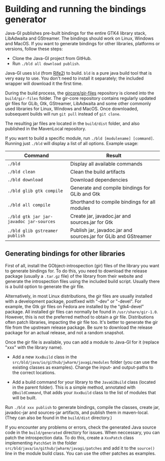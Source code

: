 # Building and running the bindings generator

Java-GI publishes pre-built bindings for the entire GTK4 library stack, LibAdwaita and GStreamer. The bindings should work on Linux, Windows and MacOS. If you want to generate bindings for other libraries, platforms or versions, follow these steps:

- Clone the Java-GI project from GitHub.
- Run `./bld all download publish`.

Java-GI uses `bld` (from [Rife2](https://rife2.com/bld)) to build. `bld` is a pure java build tool that is very easy to use. You don't need to install it separately; the included wrapper will download it the first time.

During the build process, the [gircore/gir-files](https://github.com/gircore/gir-files) repository is cloned into the `build/gir-files` folder. The gir-core repository contains regularly updated gir files for GLib, Gtk, GStreamer, LibAdwaita and some other commonly used libraries for Linux, Windows and MacOS. Once downloaded, subsequent builds will run `git pull` instead of `git clone`.

The resulting jar files are located in the `build/dist` folder, and also published in the MavenLocal repository.

If you want to build a specific module, run `./bld [modulename] [command]`. Running just `./bld` will display a list of all options. Example usage:

| Command                                 | Result                                                          |
|-----------------------------------------|-----------------------------------------------------------------|
| `./bld`                                 | Display all available commands                                  |
| `./bld clean`                           | Clean the build artifacts                                       |
| `./bld download`                        | Download dependencies                                           |
| `./bld glib gtk compile`                | Generate and compile bindings for GLib and Gtk                  |
| `./bld all compile`                     | Shorthand to compile bindings for all modules                   |
| `./bld gtk jar jar-javadoc jar-sources` | Create jar, javadoc.jar and sources.jar for Gtk                 |
| `./bld glib gstreamer publish`          | Publish jar, javadoc.jar and sources.jar for GLib and GStreamer |

## Generating bindings for other libraries

First of all, install the GObject-introspection (gir) files of the library you want to generate bindings for. To do this, you need to download the release package (usually a `.tar.gz` file) of the library from their website and generate the introspection files using the included build script. Usually there is a build option to generate the gir file.

Alternatively, in most Linux distributions, the gir files are usually installed with a development package, postfixed with "-dev" or "-devel". For example, the Gtk gir files on Fedora are installed by the "gtk4-devel" package. All installed gir files can normally be found in `/usr/share/gir-1.0`. However, this is not the preferred method to obtain a gir file. Distributions often patch libraries, impacting the gir file too. It's better to generate the gir file from the upstream release package. Be sure to download the release package for an actual release, and not a random snapshot.

Once the gir file is available, you can add a module to Java-GI for it (replace "xxx" with the library name).

- Add a new `XxxBuild` class in the `src/bld/java/io/github/jwharm/javagi/modules` folder (you can use the existing classes as examples). Change the input- and output-paths to the correct locations.

- Add a build command for your library to the `JavaGIBuild` class (located in the parent folder). This is a simple method, annotated with `@BuildCommand`, that adds your `XxxBuild` class to the list of modules that will be built.

Run `./bld xxx publish` to generate bindings, compile the classes, create jar, javadoc-jar and sources-jar artifacts, and publish them in maven-local. (They can also be found in the `build/dist` directory.)

If you encounter any problems or errors, check the generated Java source code in the `build/generated` directory for issues. When neccessary, you can patch the introspection data. To do this, create a `XxxPatch` class implementing `PatchSet` in the folder `src/bld/java/io/github/jwharm/javagi/patches` and add it to the `source()` line in the module build class. You can use the other patches as examples.
